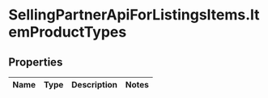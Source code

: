 # SellingPartnerApiForListingsItems.ItemProductTypes

## Properties
Name | Type | Description | Notes
------------ | ------------- | ------------- | -------------


